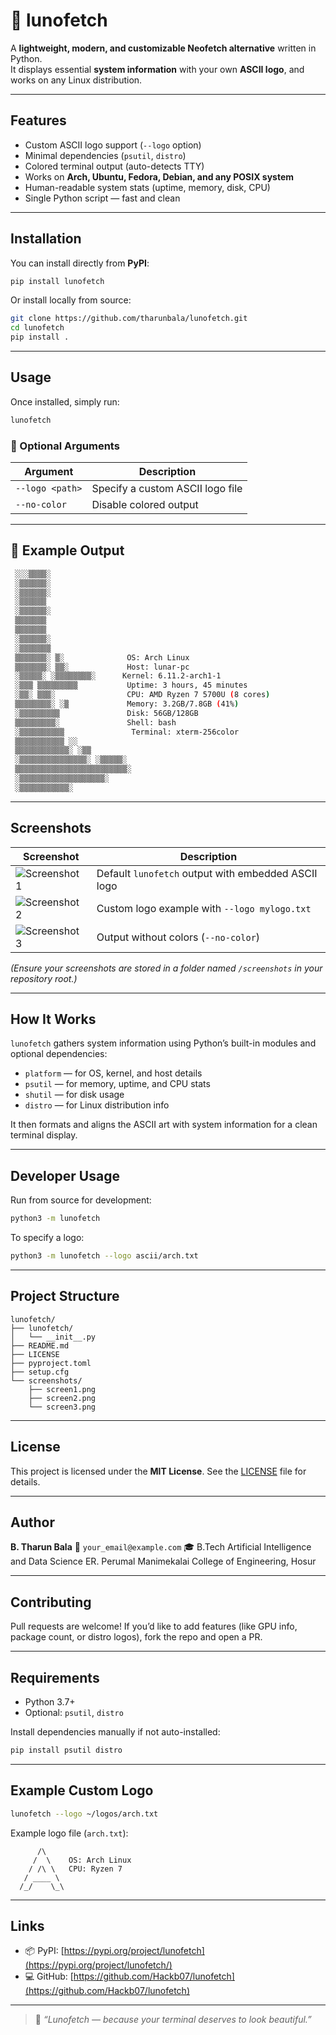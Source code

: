 

# 🌙 lunofetch

A **lightweight, modern, and customizable Neofetch alternative** written in Python.  
It displays essential **system information** with your own **ASCII logo**, and works on any Linux distribution.

---

##  Features

-  Custom ASCII logo support (`--logo` option)
-  Minimal dependencies (`psutil`, `distro`)
-  Colored terminal output (auto-detects TTY)
-  Works on **Arch, Ubuntu, Fedora, Debian, and any POSIX system**
-  Human-readable system stats (uptime, memory, disk, CPU)
-  Single Python script — fast and clean

---

##  Installation

You can install directly from **PyPI**:

```bash
pip install lunofetch
````

Or install locally from source:

```bash
git clone https://github.com/tharunbala/lunofetch.git
cd lunofetch
pip install .
```

---

##  Usage

Once installed, simply run:

```bash
lunofetch
```

### 🔧 Optional Arguments

| Argument        | Description                      |
| --------------- | -------------------------------- |
| `--logo <path>` | Specify a custom ASCII logo file |
| `--no-color`    | Disable colored output           |

---

## 🧩 Example Output

```bash
 ░░░▒▒▒▒░
 ░▒▒▒▒▒▒░
 ░▒▒▒▒▒▒░
 ░▒▒▒▒▒▒
 ░▒▒▒▒▒▒░
 ▒▒▒▒▒▒▒
 ▒▒▒▒▒▒▒
 ░▒▒▒▒▒▒░
 ░▒▒▒▒▒▒▒
 ▒▒▒▒▒▒▒░ ▒░              OS: Arch Linux
 ▒▒▒▒▒▒▒░ ▒▒░             Host: lunar-pc
 ░▒▒▒▒▒░ ░▒▒▒▒▒▒▒▒░      Kernel: 6.11.2-arch1-1
 ░▒▒▒ ▒▒▒▒▒▒▒▒▒           Uptime: 3 hours, 45 minutes
 ░▒▒░ ▒▒▒░                CPU: AMD Ryzen 7 5700U (8 cores)
 ▒▒▒▒▒▒▒▒░ ░▒             Memory: 3.2GB/7.8GB (41%)
 ░▒▒▒▒▒▒▒▒▒               Disk: 56GB/128GB
 ▒▒▒▒▒▒▒▒▒░               Shell: bash
 ░▒▒▒▒▒▒▒▒▒▒               Terminal: xterm-256color
 ▒▒▒▒▒▒▒▒▒▒▒ ░░
 ▒▒▒▒▒▒▒▒▒▒▒▒░ ░▒▒
 ░▒▒▒▒▒▒▒▒▒▒▒▒▒▒▒░ ░▒▒▒▒▒░
 ▒▒▒▒▒▒▒▒▒▒▒▒▒▒▒▒▒▒▒▒▒▒▒▒▒░
 ░▒▒▒▒▒▒▒▒▒▒▒▒▒▒▒▒▒▒▒░
 ░▒▒▒▒▒▒▒▒▒▒▒░
```

---

##  Screenshots

| Screenshot                               | Description                                         |
| ---------------------------------------- | --------------------------------------------------- |
| ![Screenshot 1](screenshots/screen1.png) | Default `lunofetch` output with embedded ASCII logo |
| ![Screenshot 2](screenshots/screen2.png) | Custom logo example with `--logo mylogo.txt`        |
| ![Screenshot 3](screenshots/screen3.png) | Output without colors (`--no-color`)                |

*(Ensure your screenshots are stored in a folder named `/screenshots` in your repository root.)*

---

##  How It Works

`lunofetch` gathers system information using Python’s built-in modules and optional dependencies:

* `platform` — for OS, kernel, and host details
* `psutil` — for memory, uptime, and CPU stats
* `shutil` — for disk usage
* `distro` — for Linux distribution info

It then formats and aligns the ASCII art with system information for a clean terminal display.

---

##  Developer Usage

Run from source for development:

```bash
python3 -m lunofetch
```

To specify a logo:

```bash
python3 -m lunofetch --logo ascii/arch.txt
```

---

##  Project Structure

```
lunofetch/
├── lunofetch/
│   └── __init__.py
├── README.md
├── LICENSE
├── pyproject.toml
├── setup.cfg
└── screenshots/
    ├── screen1.png
    ├── screen2.png
    └── screen3.png
```

---

##  License

This project is licensed under the **MIT License**.
See the [LICENSE](LICENSE) file for details.

---

##  Author

**B. Tharun Bala**
📧 `your_email@example.com`
🎓 B.Tech Artificial Intelligence and Data Science
ER. Perumal Manimekalai College of Engineering, Hosur

---

##  Contributing

Pull requests are welcome!
If you’d like to add features (like GPU info, package count, or distro logos), fork the repo and open a PR.

---

##  Requirements

* Python 3.7+
* Optional: `psutil`, `distro`

Install dependencies manually if not auto-installed:

```bash
pip install psutil distro
```

---

##  Example Custom Logo

```bash
lunofetch --logo ~/logos/arch.txt
```

Example logo file (`arch.txt`):

```
      /\
     /  \    OS: Arch Linux
    / /\ \   CPU: Ryzen 7
   / ____ \
  /_/    \_\
```

---

##  Links

* 📦 PyPI: [https://pypi.org/project/lunofetch](https://pypi.org/project/lunofetch/)
* 💻 GitHub: [https://github.com/Hackb07/lunofetch](https://github.com/Hackb07/lunofetch)

---

> 💬 *“Lunofetch — because your terminal deserves to look beautiful.”*

```

